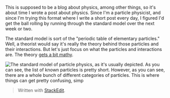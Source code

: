 This is supposed to be a blog about physics, among other things, so it's about time I wrote a post about physics. Since I'm a particle physicist, and since I'm trying this format where I write a short post every day, I figured I'd get the ball rolling by running through the standard model over the next week or two.

The standard model is sort of the "periodic table of elementary particles." Well, a theorist would say it's really the theory behind those particles and their interactions. But let's just focus on what the particles and interactions are. The theory [gets a bit mathy](https://tvtropes.org/pmwiki/pmwiki.php/Main/Understatement).

![The standard model of particle physics, as it's usually depicted.](https://upload.wikimedia.org/wikipedia/commons/0/00/Standard_Model_of_Elementary_Particles.svg)
As you can see, the list of known particles is pretty short. However, as you can see, there are a whole bunch of different categories of particles. This is where things can get pretty confusing, simp


> Written with [StackEdit](https://stackedit.io/).
<!--stackedit_data:
eyJoaXN0b3J5IjpbLTExMjI5MDk3NDQsLTEzMDk0NTAwMTUsLT
IwNzk4Mzk1MDQsNjE1OTk2MDI5XX0=
-->